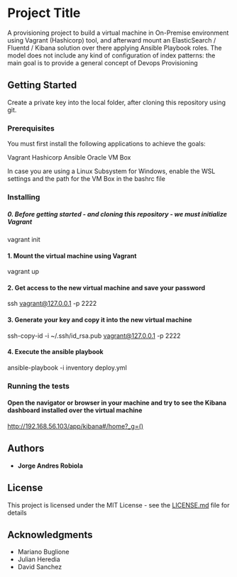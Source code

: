 # Project Title

A provisioning project to build a virtual machine in On-Premise environment using Vagrant (Hashicorp) tool, and afterward mount an ElasticSearch / Fluentd / Kibana solution over there applying Ansible Playbook roles. The model does not include any kind of configuration of index patterns: the main goal is to provide a general concept of Devops Provisioning

## Getting Started

Create a private key into the local folder, after cloning this repository using git.

### Prerequisites

You must first install the following applications to achieve the goals:

Vagrant Hashicorp
Ansible 
Oracle VM Box 

In case you are using a Linux Subsystem for Windows, enable the WSL settings and the path for the VM Box in the bashrc file 

### Installing

##### 0. Before getting started - and cloning this repository - we must initialize Vagrant
vagrant init

#### 1. Mount the virtual machine using Vagrant 
vagrant up 

#### 2. Get access to the new virtual machine and save your password
ssh vagrant@127.0.0.1 -p 2222 

#### 3. Generate your key and copy it into the new virtual machine
ssh-copy-id -i ~/.ssh/id_rsa.pub vagrant@127.0.0.1 -p 2222 

#### 4. Execute the ansible playbook 
ansible-playbook -i inventory deploy.yml

### Running the tests
#### Open the navigator or browser in your machine and try to see the Kibana dashboard installed over the virtual machine 

http://192.168.56.103/app/kibana#/home?_g=()

## Authors

* **Jorge Andres Robiola** 

## License

This project is licensed under the MIT License - see the [LICENSE.md](LICENSE.md) file for details

## Acknowledgments

* Mariano Buglione
* Julian Heredia
* David Sanchez


